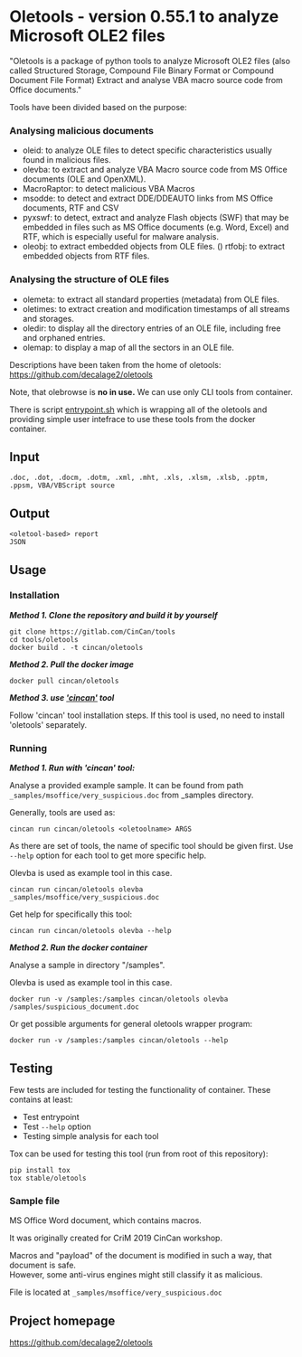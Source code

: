 # Oletools - version 0.55.1 to analyze Microsoft OLE2 files

"Oletools is a package of python tools to analyze Microsoft OLE2 files (also called Structured Storage, Compound File Binary Format or Compound Document File Format) Extract and analyse VBA macro source code from Office documents."

Tools have been divided based on the purpose:

### Analysing malicious documents

* oleid: to analyze OLE files to detect specific characteristics usually found in malicious files.
*  olevba: to extract and analyze VBA Macro source code from MS Office documents (OLE and OpenXML).
*  MacroRaptor: to detect malicious VBA Macros
*  msodde: to detect and extract DDE/DDEAUTO links from MS Office documents, RTF and CSV
*  pyxswf: to detect, extract and analyze Flash objects (SWF) that may be embedded in files such as MS Office documents (e.g. Word, Excel) and RTF, which is especially useful for malware analysis.
*  oleobj: to extract embedded objects from OLE files.
  ()  rtfobj: to extract embedded objects from RTF files.

### Analysing the structure of OLE files

* olemeta: to extract all standard properties (metadata) from OLE files.
* oletimes: to extract creation and modification timestamps of all streams and storages.
* oledir: to display all the directory entries of an OLE file, including free and orphaned entries.
* olemap: to display a map of all the sectors in an OLE file.


Descriptions have been taken from the home of oletools: https://github.com/decalage2/oletools 

Note, that olebrowse is **no in use.** We can use only CLI tools from container.

There is script [entrypoint.sh](entrypoint.sh) which is wrapping all of the oletools and providing simple user intefrace to use these tools from the docker container.

## Input

```
.doc, .dot, .docm, .dotm, .xml, .mht, .xls, .xlsm, .xlsb, .pptm, .ppsm, VBA/VBScript source
```

## Output

```
<oletool-based> report
JSON
```

## Usage

### Installation

***Method 1. Clone the repository and build it by yourself***

```
git clone https://gitlab.com/CinCan/tools
cd tools/oletools
docker build . -t cincan/oletools
```

***Method 2. Pull the docker image*** 

```
docker pull cincan/oletools
```

***Method 3. use ['cincan'](https://gitlab.com/CinCan/cincan-command) tool*** 

Follow 'cincan' tool installation steps. If this tool is used, no need to install 'oletools' separately.


### Running


***Method 1. Run with 'cincan' tool:***

Analyse a provided example sample. It can be found from path `_samples/msoffice/very_suspicious.doc` from _samples directory.

Generally, tools are used as: 

`cincan run cincan/oletools <oletoolname> ARGS`

As there are set of tools, the name of specific tool should be given first. Use `--help` option for each tool to get more specific help.

Olevba is used as example tool in this case.


```
cincan run cincan/oletools olevba _samples/msoffice/very_suspicious.doc
```

Get help for specifically this tool:

```
cincan run cincan/oletools olevba --help
```

***Method 2. Run the docker container***

Analyse a sample in directory "/samples".



Olevba is used as example tool in this case.

```
docker run -v /samples:/samples cincan/oletools olevba /samples/suspicious_document.doc
```

Or get possible arguments for general oletools wrapper program:  

```
docker run -v /samples:/samples cincan/oletools --help
```

## Testing

Few tests are included for testing the functionality of container. These contains at least:

  * Test entrypoint
  * Test `--help` option
  * Testing simple analysis for each tool

Tox can be used for testing this tool (run from root of this repository):
```
pip install tox
tox stable/oletools
```

### Sample file
MS Office Word document, which contains macros.  

It was originally created for CriM 2019 CinCan workshop. 

Macros and "payload" of the document is modified in such a way, that document is safe.  
However, some anti-virus engines might still classify it as malicious.

File is located at `_samples/msoffice/very_suspicious.doc`


## Project homepage

https://github.com/decalage2/oletools
